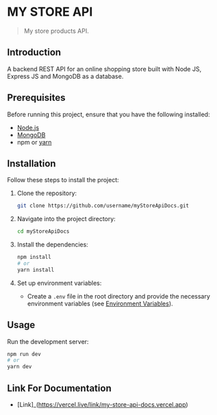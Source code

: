 # MY STORE API

> My store products API.


## Introduction

A backend REST API for an online shopping store built with Node JS, Express JS and MongoDB as a database.



## Prerequisites

Before running this project, ensure that you have the following installed:

- [Node.js](https://nodejs.org/)
- [MongoDB](https://www.mongodb.com/)
- npm or [yarn](https://yarnpkg.com/)

## Installation

Follow these steps to install the project:

1. Clone the repository:

    ```bash
    git clone https://github.com/username/myStoreApiDocs.git
    ```

2. Navigate into the project directory:

    ```bash
    cd myStoreApiDocs
    ```

3. Install the dependencies:

    ```bash
    npm install
    # or
    yarn install
    ```

4. Set up environment variables:

    - Create a `.env` file in the root directory and provide the necessary environment variables (see [Environment Variables](#environment-variables)).

## Usage

Run the development server:

```bash
npm run dev
# or
yarn dev
```

## Link For Documentation
- [Link]_(https://vercel.live/link/my-store-api-docs.vercel.app)

